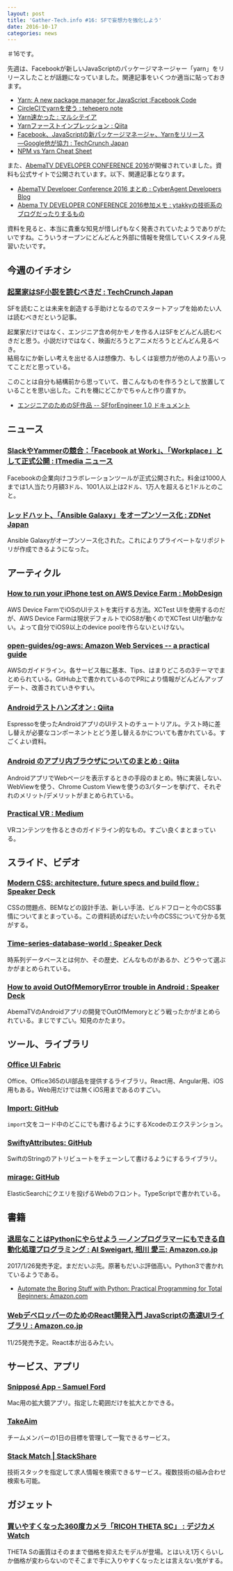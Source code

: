 ```yaml
---
layout: post
title: 'Gather-Tech.info #16: SFで妄想力を強化しよう'
date: 2016-10-17
categories: news
---
```


＃16です。

先週は、Facebookが新しいJavaScriptのパッケージマネージャー「yarn」をリリースしたことが話題になっていました。関連記事をいくつか適当に貼っておきます。

- [Yarn: A new package manager for JavaScript :Facebook Code](https://code.facebook.com/posts/1840075619545360)
- [CircleCIでyarnを使う : tehepero note](http://blog.stormcat.io/entry/circleci-npm-yarn)
- [Yarn速かった : マルシテイア](http://amagitakayosi.hatenablog.com/entry/2016/10/12/113610)
- [Yarnファーストインプレッション : Qiita](http://qiita.com/mizchi/items/1002fde0de10e7c54fb2)
- [Facebook、JavaScriptの新パッケージマネージャ、Yarnをリリース―Google他が協力 : TechCrunch Japan](http://jp.techcrunch.com/2016/10/12/20161011facebook-partners-with-google-others-to-launch-a-new-javascript-package-manager/)
- [NPM vs Yarn Cheat Sheet](https://shift.infinite.red/npm-vs-yarn-cheat-sheet-8755b092e5cc#.exf9pev5p)

また、[AbemaTV DEVELOPER CONFERENCE 2016](http://developer.abema.io/)が開催されていました。資料も公式サイトで公開されています。以下、関連記事となります。

- [AbemaTV Developer Conference 2016 まとめ : CyberAgent Developers Blog](https://developers.cyberagent.co.jp/blog/archives/1010/)
- [Abema TV DEVELOPER CONFERENCE 2016参加メモ : ytakkyの技術系のブログだったりするもの](http://ytacky.hatenablog.com/entry/2016/10/15/235839)

資料を見ると、本当に貴重な知見が惜しげもなく発表されていたようでありがたいですね。こういうオープンにどんどんと外部に情報を発信していくスタイル見習いたいです。

## 今週のイチオシ

### [起業家はSF小説を読むべきだ : TechCrunch Japan](http://jp.techcrunch.com/2016/10/10/20161008the-importance-of-science-fiction-to-entrepreneurship/)

SFを読むことは未来を創造する手助けとなるのでスタートアップを始めたい人は読むべきだという記事。

起業家だけではなく、エンジニア含め何かモノを作る人はSFをどんどん読むべきだと思う。小説だけではなく、映画だろうとアニメだろうとどんどん見るべき。  
結局なにか新しい考えを出せる人は想像力、もしくは妄想力が他の人より高いってことだと思っている。

このことは自分も結構前から思っていて、昔こんなものを作ろうとして放置していることを思い出した。これを機にどこかでちゃんと作り直すか。

- [エンジニアのためのSF作品 -- SFforEngineer 1.0 ドキュメント](http://sf-for-engeneer.readthedocs.io/ja/latest/index.html)

## ニュース

### [SlackやYammerの競合：「Facebook at Work」、「Workplace」として正式公開 : ITmedia ニュース](http://www.itmedia.co.jp/news/articles/1610/11/news054.html)

Facebookの企業向けコラボレーションツールが正式公開された。料金は1000人までは1人当たり月額3ドル、1001人以上は2ドル、1万人を超えると1ドルとのこと。

### [レッドハット、「Ansible Galaxy」をオープンソース化 : ZDNet Japan](http://japan.zdnet.com/article/35090368/)

Ansible Galaxyがオープンソース化された。これによりプライベートなリポジトリが作成できるようになった。

## アーティクル

### [How to run your iPhone test on AWS Device Farm : MobDesign](http://www.mobdesignapps.fr/blog/2016/9/17/running-your-test-on-aws-device-farm)

AWS Device FarmでiOSのUIテストを実行する方法。XCTest UIを使用するのだが、AWS Device Farmは現状デフォルトでiOS8が動くのでXCTest UIが動かない。よって自分でiOS9以上のdevice poolを作らないといけない。

### [open-guides/og-aws: Amazon Web Services -- a practical guide](https://github.com/open-guides/og-aws)

AWSのガイドライン。各サービス毎に基本、Tips、はまりどころの3テーマでまとめられている。GitHub上で書かれているのでPRにより情報がどんどんアップデート、改善されていきやすい。

### [Androidテストハンズオン : Qiita](http://qiita.com/cattaka/items/83f7a82ce80f352ef7c9)

Espressoを使ったAndroidアプリのUIテストのチュートリアル。テスト時に差し替えが必要なコンポーネントとどう差し替えるかについても書かれている。すごくよい資料。

### [Android のアプリ内ブラウザについてのまとめ : Qiita](http://qiita.com/otofu_square/items/3153dc75438acb3f71d0)

AndroidアプリでWebページを表示するときの手段のまとめ。特に実装しない、WebViewを使う、Chrome Custom Viewを使うの3パターンを挙げて、それぞれのメリット/デメリットがまとめられている。

### [Practical VR : Medium](https://medium.com/@hitsmachines/practical-vr-ce80427e8e9d#.n5rff2dfj)

VRコンテンツを作るときのガイドライン的なもの。すごい良くまとまっている。

## スライド、ビデオ

### [Modern CSS: architecture, future specs and build flow : Speaker Deck](https://speakerdeck.com/morishitter/modern-css-architecture-future-specs-and-build-flow)

CSSの問題点、BEMなどの設計手法、新しい手法、ビルドフローと今のCSS事情についてまとまっている。この資料読めばだいたい今のCSSについて分かる気がする。

### [Time-series-database-world : Speaker Deck](https://speakerdeck.com/rrreeeyyy/time-series-database-world)

時系列データベースとは何か、その歴史、どんなものがあるか、どうやって選ぶかがまとめられている。

### [How to avoid OutOfMemoryError trouble in Android : Speaker Deck](https://speakerdeck.com/wasabeef/how-to-avoid-outofmemoryerror-trouble-in-android)

AbemaTVのAndroidアプリの開発でOutOfMemoryとどう戦ったかがまとめられている。まじですごい。知見のかたまり。

## ツール、ライブラリ

### [Office UI Fabric](http://dev.office.com/fabric)

Office、Office365のUI部品を提供するライブラリ。React用、Angular用、iOS用もある。Web用だけでは無くiOS用まであるのすごい。

### [Import: GitHub](https://github.com/markohlebar/Import)

`import`文をコード中のどこにでも書けるようにするXcodeのエクステンション。

### [SwiftyAttributes: GitHub](https://github.com/eddiekaiger/SwiftyAttributes)

SwiftのStringのアトリビュートをチェーンして書けるようにするライブラリ。

### [mirage: GitHub](https://github.com/appbaseio/mirage)

ElasticSearchにクエリを投げるWebのフロント。TypeScriptで書かれている。

## 書籍

### [退屈なことはPythonにやらせよう ―ノンプログラマーにもできる自動化処理プログラミング : Al Sweigart, 相川 愛三: Amazon.co.jp](https://www.amazon.co.jp/%E9%80%80%E5%B1%88%E3%81%AA%E3%81%93%E3%81%A8%E3%81%AFPython%E3%81%AB%E3%82%84%E3%82%89%E3%81%9B%E3%82%88%E3%81%86-_%E3%83%8E%E3%83%B3%E3%83%97%E3%83%AD%E3%82%B0%E3%83%A9%E3%83%9E%E3%83%BC%E3%81%AB%E3%82%82%E3%81%A7%E3%81%8D%E3%82%8B%E8%87%AA%E5%8B%95%E5%8C%96%E5%87%A6%E7%90%86%E3%83%97%E3%83%AD%E3%82%B0%E3%83%A9%E3%83%9F%E3%83%B3%E3%82%B0-Al-Sweigart/dp/487311778X/)

2017/1/26発売予定。まだだいぶ先。原著もだいぶ評価高い。Python3で書かれているようである。

- [Automate the Boring Stuff with Python: Practical Programming for Total Beginners: Amazon.com](https://www.amazon.com/gp/product/1593275994/)

### [WebデベロッパーのためのReact開発入門 JavaScriptの高速UIライブラリ : Amazon.co.jp](https://www.amazon.co.jp/dp/4295000337/)

11/25発売予定。React本が出るみたい。

## サービス、アプリ

### [Snipposé App - Samuel Ford](http://www.samuelwford.com/snippose)

Mac用の拡大鏡アプリ。指定した範囲だけを拡大とかできる。

### [TakeAim](http://www.takeaim.io/)

チームメンバーの1日の目標を管理して一覧できるサービス。

### [Stack Match | StackShare](http://stackshare.io/match)

技術スタックを指定して求人情報を検索できるサービス。複数技術の組み合わせ検索も可能。

## ガジェット

### [買いやすくなった360度カメラ「RICOH THETA SC」 : デジカメ Watch](http://dc.watch.impress.co.jp/docs/news/1024460.html)

THETA Sの画質はそのままで価格を抑えたモデルが登場。とはいえ1万くらいしか価格が変わらないのでそこまで手に入りやすくなったとは言えない気がする。
